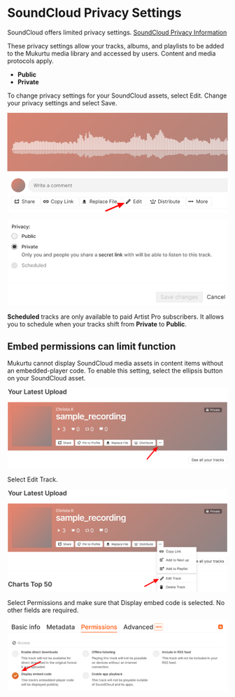 # SoundCloud Privacy Settings

SoundCloud offers limited privacy settings. [SoundCloud Privacy Information](https://help.soundcloud.com/hc/en-us/articles/115003562388-Changing-your-track-s-privacy-setting)

These privacy settings allow your tracks, albums, and playlists to be added to the Mukurtu media library and accessed by users. Content and media protocols apply. 
- **Public**
- **Private** 

To change privacy settings for your SoundCloud assets, select Edit. Change your privacy settings and select Save.

![An image of the SoundCloud track menu options with a red arrow pointing to "Edit".](../embeds/SoundCloudprivacy1.5.png "Changing SoundCloud permissions.")

![An image of the SoundCloud privacy permissions menu with Public, Private, and Scheduled options. The Private option is selected.](../embeds/SoundCloudprivacy1.png "Changing SoundCloud permissions.")

**Scheduled** tracks are only available to paid Artist Pro subscribers. It allows you to schedule when your tracks shift from **Private** to **Public**.

## Embed permissions can limit function

Mukurtu cannot display SoundCloud media assets in content items without an embedded-player code. To enable this setting, select the ellipsis button on your SoundCloud asset.

![An image of the menu for a SoundCloud track with a red arrow pointing to the ellipsis.](../embeds/SoundCloudpermission1.png "Changing SoundCloud permissions.")

Select Edit Track.

![An image of the menu for a SoundCloud track with the ellipsis selected and a red arrow pointing to **Edit Track** from the dropdown menu.](../embeds/SoundCloudpermission2.png "Changing SoundCloud permissions.")

Select Permissions and make sure that Display embed code is selected. No other fields are required. 

![An image of the Permissions menu with "Display embed code" selected.](../embeds/SoundCloudpermission3.png "Changing SoundCloud permissions.")